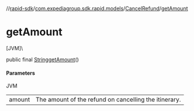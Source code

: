 //[rapid-sdk](../../../index.md)/[com.expediagroup.sdk.rapid.models](../index.md)/[CancelRefund](index.md)/[getAmount](get-amount.md)

# getAmount

[JVM]\

public final [String](https://docs.oracle.com/javase/8/docs/api/java/lang/String.html)[getAmount](get-amount.md)()

#### Parameters

JVM

| | |
|---|---|
| amount | The amount of the refund on cancelling the itinerary. |
